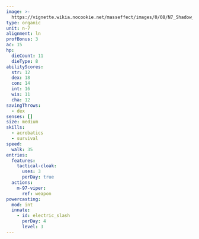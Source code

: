 ```yaml
---
image: >-
  https://vignette.wikia.nocookie.net/masseffect/images/0/08/N7_Shadow_Infiltrator_MP.png/revision/latest/scale-to-width-down/250?cb=20120717151201
type: organic
unit: n-7
alignment: ln
profBonus: 3
ac: 15
hp:
  dieCount: 11
  dieType: 8
abilityScores:
  str: 12
  dex: 18
  con: 14
  int: 16
  wis: 11
  cha: 12
savingThrows:
  - dex
senses: []
size: medium
skills:
  - acrobatics
  - survival
speed:
  walk: 35
entries:
  features:
    tactical-cloak:
      uses: 3
      perDay: true
  actions:
    m-97-viper:
      ref: weapon
powercasting:
  mod: int
  innate:
    - id: electric_slash
      perDay: 4
      level: 3
---
```

